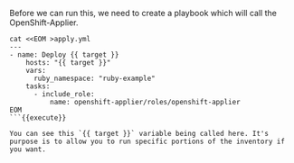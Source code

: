 Before we can run this, we need to create a playbook which will call the OpenShift-Applier.

```
cat <<EOM >apply.yml
---
- name: Deploy {{ target }} 
    hosts: "{{ target }}"
    vars:
      ruby_namespace: "ruby-example"
    tasks:
      - include_role:
          name: openshift-applier/roles/openshift-applier
EOM
```{{execute}}

You can see this `{{ target }}` variable being called here. It's purpose is to allow you to run specific portions of the inventory if you want. 